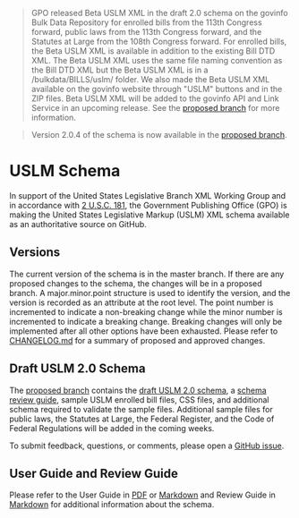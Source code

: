 >GPO released Beta USLM XML in the draft 2.0 schema on the govinfo Bulk Data Repository for enrolled bills from the 113th Congress forward, public laws from the 113th Congress forward, and the Statutes at Large from the 108th Congress forward. For enrolled bills, the Beta USLM XML is available in addition to the existing Bill DTD XML. The Beta USLM XML uses the same file naming convention as the Bill DTD XML but the Beta USLM XML is in a /bulkdata/BILLS/uslm/ folder. We also made the Beta USLM XML available on the govinfo website through "USLM" buttons and in the ZIP files. Beta USLM XML will be added to the govinfo API and Link Service in an upcoming release. See the [proposed branch](https://github.com/usgpo/uslm/tree/proposed)  for more information. 

>Version 2.0.4 of the schema is now available in the [proposed branch](https://github.com/usgpo/uslm/tree/proposed). 


# USLM Schema #


In support of the United States Legislative Branch XML Working Group and in accordance with [2 U.S.C. 181](https://api.fdsys.gov/link?collection=uscode&title=2&year=mostrecent&section=181), the Government Publishing Office (GPO) is making the United States Legislative Markup (USLM) XML schema available as an authoritative source on GitHub. 



## Versions ##
The current version of the schema is in the master branch. If there are any proposed changes to the schema, the changes will be in a proposed branch. A major.minor.point structure is used to identify the version, and the version is recorded as an attribute at the root level. The point number is incremented to indicate a non-breaking change while the minor number is incremented to indicate a breaking change. Breaking changes will only be implemented after all other options have been exhausted. Please refer to [CHANGELOG.md](CHANGELOG.md) for a summary of proposed and approved changes.  


## Draft USLM 2.0 Schema ##
The [proposed branch](https://github.com/usgpo/uslm/tree/proposed) contains the [draft USLM 2.0 schema](https://github.com/usgpo/uslm/blob/proposed/uslm-2.0.4.xsd), a [schema review guide](https://github.com/usgpo/uslm/blob/proposed/USLM-2_0-Review-Guide.md), sample USLM enrolled bill files, CSS files, and additional schema required to validate the sample files. Additional sample files for public laws, the Statutes at Large, the Federal Register, and the Code of Federal Regulations will be added in the coming weeks. 


To submit feedback, questions, or comments, please open a [GitHub issue](https://github.com/usgpo/uslm/issues/new).


## User Guide and Review Guide ##
Please refer to the User Guide in [PDF](USLM-User-Guide.pdf) or [Markdown](USLM-User-Guide.md) and Review Guide in [Markdown](https://github.com/usgpo/uslm/blob/proposed/USLM-2_0-Review-Guide.md) for additional information about the schema. 
